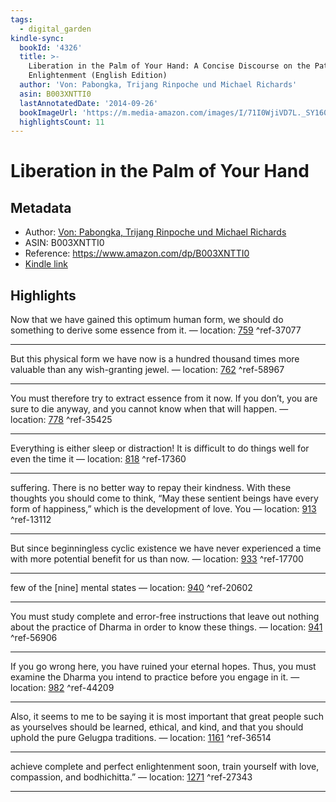 ```yaml
---
tags:
  - digital_garden
kindle-sync:
  bookId: '4326'
  title: >-
    Liberation in the Palm of Your Hand: A Concise Discourse on the Path to
    Enlightenment (English Edition)
  author: 'Von: Pabongka, Trijang Rinpoche und Michael Richards'
  asin: B003XNTTI0
  lastAnnotatedDate: '2014-09-26'
  bookImageUrl: 'https://m.media-amazon.com/images/I/71I0WjiVD7L._SY160.jpg'
  highlightsCount: 11
---
```

# Liberation in the Palm of Your Hand
## Metadata
* Author: [Von: Pabongka, Trijang Rinpoche und Michael Richards](https://www.amazon.comundefined)
* ASIN: B003XNTTI0
* Reference: https://www.amazon.com/dp/B003XNTTI0
* [Kindle link](kindle://book?action=open&asin=B003XNTTI0)

## Highlights
Now that we have gained this optimum human form, we should do something to derive some essence from it. — location: [759](kindle://book?action=open&asin=B003XNTTI0&location=759) ^ref-37077

---
But this physical form we have now is a hundred thousand times more valuable than any wish-granting jewel. — location: [762](kindle://book?action=open&asin=B003XNTTI0&location=762) ^ref-58967

---
You must therefore try to extract essence from it now. If you don’t, you are sure to die anyway, and you cannot know when that will happen. — location: [778](kindle://book?action=open&asin=B003XNTTI0&location=778) ^ref-35425

---
Everything is either sleep or distraction! It is difficult to do things well for even the time it — location: [818](kindle://book?action=open&asin=B003XNTTI0&location=818) ^ref-17360

---
suffering. There is no better way to repay their kindness. With these thoughts you should come to think, “May these sentient beings have every form of happiness,” which is the development of love. You — location: [913](kindle://book?action=open&asin=B003XNTTI0&location=913) ^ref-13112

---
But since beginningless cyclic existence we have never experienced a time with more potential benefit for us than now. — location: [933](kindle://book?action=open&asin=B003XNTTI0&location=933) ^ref-17700

---
few of the [nine] mental states — location: [940](kindle://book?action=open&asin=B003XNTTI0&location=940) ^ref-20602

---
You must study complete and error-free instructions that leave out nothing about the practice of Dharma in order to know these things. — location: [941](kindle://book?action=open&asin=B003XNTTI0&location=941) ^ref-56906

---
If you go wrong here, you have ruined your eternal hopes. Thus, you must examine the Dharma you intend to practice before you engage in it. — location: [982](kindle://book?action=open&asin=B003XNTTI0&location=982) ^ref-44209

---
Also, it seems to me to be saying it is most important that great people such as yourselves should be learned, ethical, and kind, and that you should uphold the pure Gelugpa traditions. — location: [1161](kindle://book?action=open&asin=B003XNTTI0&location=1161) ^ref-36514

---
achieve complete and perfect enlightenment soon, train yourself with love, compassion, and bodhichitta.” — location: [1271](kindle://book?action=open&asin=B003XNTTI0&location=1271) ^ref-27343

---

